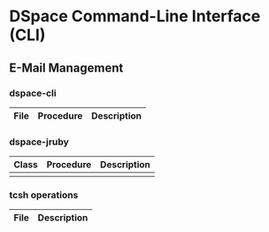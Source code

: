 # DSpace Command-Line Interface (CLI)
## E-Mail Management

### dspace-cli
| File | Procedure | Description | 
| --- | --- | --- |

### dspace-jruby
| Class | Procedure | Description | 
| --- | --- | --- |
|  |  |  |

### tcsh operations
| File | Description | 
| --- | --- |